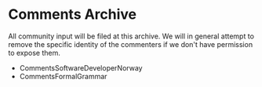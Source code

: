 # Comments Archive

All community input will be filed at this archive. We will in general
attempt to remove the specific identity of the commenters if we don't
have permission to expose them.

  - CommentsSoftwareDeveloperNorway
  - CommentsFormalGrammar
